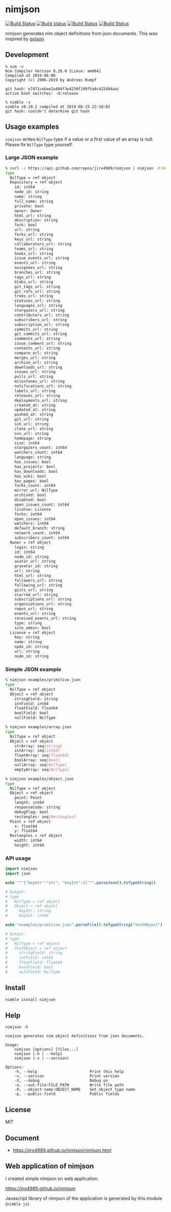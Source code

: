 # nimjson

[![Build Status](https://travis-ci.org/jiro4989/nimjson.svg?branch=master)](https://travis-ci.org/jiro4989/nimjson)
[![Build status](https://ci.appveyor.com/api/projects/status/fljtevgiqopth9sq?svg=true)](https://ci.appveyor.com/project/jiro4989/nimjson)
[![Build Status](https://nimble.directory/ci/badges/nimjson/nimdevel/status.svg)](https://nimble.directory/ci/badges/nimjson/nimdevel/output.html)
[![Build Status](https://nimble.directory/ci/badges/nimjson/nimdevel/docstatus.svg)](https://nimble.directory/ci/badges/nimjson/nimdevel/doc_build_output.html)

nimjson generates nim object definitions from json documents.
This was inspired by [gojson](https://github.com/ChimeraCoder/gojson).

## Development

    % nim -v
    Nim Compiler Version 0.20.0 [Linux: amd64]
    Compiled at 2019-06-06
    Copyright (c) 2006-2019 by Andreas Rumpf

    git hash: e7471cebae2a404f3e4239f199f5a0c422484aac
    active boot switches: -d:release

    % nimble -v
    nimble v0.10.2 compiled at 2019-06-15 22:10:02
    git hash: couldn't determine git hash

## Usage examples

`nimjson` writes `NilType` type if a value or a first value of an array is null.
Please fix `NilType` type yourself.

### Large JSON example

```bash
% curl -s https://api.github.com/repos/jiro4989/nimjson | nimjson -O:Repository
type
  NilType = ref object
  Repository = ref object
    id: int64
    node_id: string
    name: string
    full_name: string
    private: bool
    owner: Owner
    html_url: string
    description: string
    fork: bool
    url: string
    forks_url: string
    keys_url: string
    collaborators_url: string
    teams_url: string
    hooks_url: string
    issue_events_url: string
    events_url: string
    assignees_url: string
    branches_url: string
    tags_url: string
    blobs_url: string
    git_tags_url: string
    git_refs_url: string
    trees_url: string
    statuses_url: string
    languages_url: string
    stargazers_url: string
    contributors_url: string
    subscribers_url: string
    subscription_url: string
    commits_url: string
    git_commits_url: string
    comments_url: string
    issue_comment_url: string
    contents_url: string
    compare_url: string
    merges_url: string
    archive_url: string
    downloads_url: string
    issues_url: string
    pulls_url: string
    milestones_url: string
    notifications_url: string
    labels_url: string
    releases_url: string
    deployments_url: string
    created_at: string
    updated_at: string
    pushed_at: string
    git_url: string
    ssh_url: string
    clone_url: string
    svn_url: string
    homepage: string
    size: int64
    stargazers_count: int64
    watchers_count: int64
    language: string
    has_issues: bool
    has_projects: bool
    has_downloads: bool
    has_wiki: bool
    has_pages: bool
    forks_count: int64
    mirror_url: NilType
    archived: bool
    disabled: bool
    open_issues_count: int64
    license: License
    forks: int64
    open_issues: int64
    watchers: int64
    default_branch: string
    network_count: int64
    subscribers_count: int64
  Owner = ref object
    login: string
    id: int64
    node_id: string
    avatar_url: string
    gravatar_id: string
    url: string
    html_url: string
    followers_url: string
    following_url: string
    gists_url: string
    starred_url: string
    subscriptions_url: string
    organizations_url: string
    repos_url: string
    events_url: string
    received_events_url: string
    type: string
    site_admin: bool
  License = ref object
    key: string
    name: string
    spdx_id: string
    url: string
    node_id: string
```

### Simple JSON example

```bash
% nimjson examples/primitive.json
type
  NilType = ref object
  Object = ref object
    stringField: string
    intField: int64
    floatField: float64
    boolField: bool
    nullField: NilType

% nimjson examples/array.json
type
  NilType = ref object
  Object = ref object
    strArray: seq[string]
    intArray: seq[int64]
    floatArray: seq[float64]
    boolArray: seq[bool]
    nullArray: seq[NilType]
    emptyArray: seq[NilType]

% nimjson examples/object.json
type
  NilType = ref object
  Object = ref object
    point: Point
    length: int64
    responseCode: string
    debugFlag: bool
    rectangles: seq[Rectangles]
  Point = ref object
    x: float64
    y: float64
  Rectangles = ref object
    width: int64
    height: int64
```

### API usage

```nim
import nimjson
import json

echo """{"keyStr":"str", "keyInt":1}""".parseJson().toTypeString()

# Output:
# type
#   NilType = ref object
#   Object = ref object
#     keyStr: string
#     keyInt: int64

echo "examples/primitive.json".parseFile().toTypeString("testObject")

# Output:
# type
#   NilType = ref object
#   TestObject = ref object
#     stringField: string
#     intField: int64
#     floatField: float64
#     boolField: bool
#     nullField: NilType
```

## Install

```bash
nimble install nimjson
```

## Help

`nimjson -h`

    nimjson generates nim object definitions from json documents.
    
    Usage:
        nimjson [options] [files...]
        nimjson (-h | --help)
        nimjson (-v | --version)
    
    Options:
        -h, --help                       Print this help
        -v, --version                    Print version
        -X, --debug                      Debug on
        -o, --out-file:FILE_PATH         Write file path
        -O, --object-name:OBJECT_NAME    Set object type name
        -p, --public-field               Public fields

## License

MIT

## Document

- https://jiro4989.github.io/nimjson/nimjson.html

## Web application of nimjson

I created simple nimjson on web application.

https://jiro4989.github.io/nimjson

Javascript library of nimjson of the application is generated by this
module (`nimble js`).

